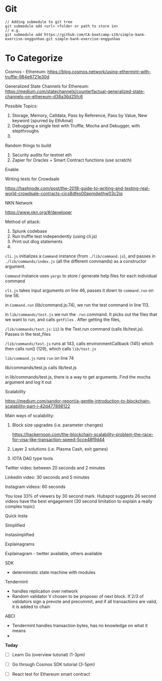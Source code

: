 # Git

```
// Adding submodule to git tree
git submodule add <url> <folder or path to store in>
// e.g.
git submodule add https://github.com/CA-bootcamp-s19/simple-bank-exercise-onggunhao.git simple-bank-exercise-onggunhao
```





# To Categorize

Cosmos - Ethereum: https://blog.cosmos.network/using-ethermint-with-truffle-984e6721e30d

Generalized State Channels for Ethereum: https://medium.com/statechannels/counterfactual-generalized-state-channels-on-ethereum-d38a36d25fc6



Possible Topics:

1. Storage, Memory, Calldata, Pass by Reference, Pass by Value, New keyword (spurred by EthAmal)
2. Debugging a single test with Truffle, Mocha and Debugger, with stepthroughs
3. 

Random things to build

1. Security audits for testnet eth
2. Zapier for Oracles + Smart Contract functions (use scratch)



Enable 

Writing tests for Crowdsale

https://hashnode.com/post/the-2018-guide-to-writing-and-testing-real-world-crowdsale-contracts-cjcs8dfes00apmdwthw03c2jq

NKN Network

https://www.nkn.org/#/developer









Method of attack:

1. Splunk codebase
2. Run truffle test independently (using cli.js)
3. Print out dlog statements
4. 



`cli.js` initializes a `Command` instance (from `./lib/command.js`), and passes in `./lib/commands/index.js` (all the different commands) as a constructor argument.

`Command` instance uses `yargs` to store / generate help files for each individual command 

`cli.js` takes input arguments on line 46, passes it down to `command.run` on line 56.

in `Command.run` (lib/command.js:74), we  run the test command in line 113.

in `lib/commands/test.js` we run the `.run` command. It picks out the files that we want to run, and calls `getFiles` . After getting the files, 

`/lib/commands/test.js:112` is the Test.run command (calls lib/test.js). Passes in the test_files 

`/lib/commands/test.js` runs at 143, calls environmentCallback (145) which then calls run() (129), which calls `lib/test.js`







`lib/command.js` runs `run` on line 74





lib/commands/test.js calls lib/test.js

in lib/commands/test.js, there is a way to get arguments. Find the mocha argument and log it out







Scalability

https://medium.com/sandor-report/a-gentle-introduction-to-blockchain-scalability-part-i-42d477898122

Main ways of scalability:

1. Block size upgrades (i.e. parameter changes)

   https://hackernoon.com/the-blockchain-scalability-problem-the-race-for-visa-like-transaction-speed-5cce48f9d44

2. Layer 2 solutions (i.e. Plasma Cash, exit games)

3. IOTA DAG type tools





Twitter video: between 20 seconds and 2 minutes

Linkedin video: 30 seconds and 5 minutes

Instagram videos: 60 seconds

You lose 33% of viewers by 30 second mark. Hubspot suggests 26 second videos have the best engagement (30 second limitation to explain a really complex topic)



Quick Insta

Simplified

Instasimplified

Explainagrams

Explainagram - twitter available, others available





SDK 

* deterministic state machine with modules

Tendermint

* handles replication over network
* Random validator V chosen to be proposer of next block. If 2/3 of validators sign a prevote and precommit, and if all transactions are valid, it is added to chain

ABCI

* Tendermint handles transaction bytes, has no knowledge on what it means
* 











**Today**

- [ ] Learn Go (overview tutorial) (1-3pm)
- [ ] Go through Cosmos SDK tutorial (3-5pm)
- [ ] React test for Ethereum smart contract

